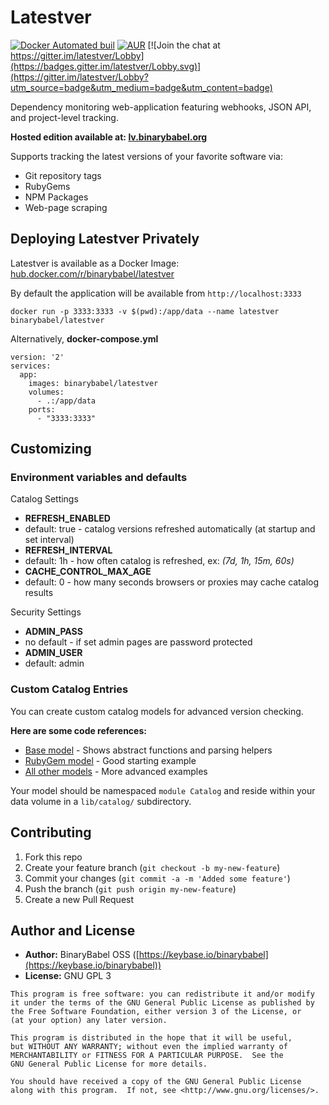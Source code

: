 # Latestver

[![Docker Automated buil](https://img.shields.io/docker/automated/jrottenberg/ffmpeg.svg)](https://hub.docker.com/r/binarybabel/latestver/)
[![AUR](https://img.shields.io/aur/license/yaourt.svg)](https://www.gnu.org/licenses/gpl-3.0.en.html)
[![Join the chat at https://gitter.im/latestver/Lobby](https://badges.gitter.im/latestver/Lobby.svg)](https://gitter.im/latestver/Lobby?utm_source=badge&utm_medium=badge&utm_content=badge)

Dependency monitoring web-application featuring webhooks, JSON API, and project-level tracking.

**Hosted edition available at: [lv.binarybabel.org](https://lv.binarybabel.org)**

Supports tracking the latest versions of your favorite software via:

* Git repository tags
* RubyGems
* NPM Packages
* Web-page scraping

## Deploying Latestver Privately

Latestver is available as a Docker Image: [hub.docker.com/r/binarybabel/latestver](https://hub.docker.com/r/binarybabel/latestver/)

By default the application will be available from `http://localhost:3333`

```
docker run -p 3333:3333 -v $(pwd):/app/data --name latestver binarybabel/latestver
```

Alternatively, **docker-compose.yml**

```
version: '2'
services:
  app:
    images: binarybabel/latestver
    volumes:
      - .:/app/data
    ports:
      - "3333:3333"

```

## Customizing

### Environment variables and defaults

Catalog Settings

* __REFRESH\_ENABLED__
 * default: true - catalog versions refreshed automatically (at startup and set interval)
* __REFRESH\_INTERVAL__
 * default: 1h - how often catalog is refreshed, ex: _(7d, 1h, 15m, 60s)_
* __CACHE\_CONTROL\_MAX\_AGE__
 * default: 0 - how many seconds browsers or proxies may cache catalog results


Security Settings

* __ADMIN\_PASS__
 * no default - if set admin pages are password protected
* __ADMIN\_USER__
 * default: admin

### Custom Catalog Entries

You can create custom catalog models for advanced version checking.

**Here are some code references:**

* [Base model](https://github.com/binarybabel/latestver/blob/master/app/models/catalog_entry.rb) - Shows abstract functions and parsing helpers
* [RubyGem model](https://github.com/binarybabel/latestver/blob/master/app/models/catalog/ruby_gem.rb) - Good starting example
* [All other models](https://github.com/binarybabel/latestver/tree/master/app/models/catalog) - More advanced examples

Your model should be namespaced `module Catalog` and reside within your data volume in a `lib/catalog/` subdirectory.

## Contributing

1. Fork this repo
2. Create your feature branch (`git checkout -b my-new-feature`)
3. Commit your changes (`git commit -a -m 'Added some feature'`)
4. Push the branch (`git push origin my-new-feature`)
5. Create a new Pull Request


## Author and License

 - **Author:** BinaryBabel OSS ([https://keybase.io/binarybabel](https://keybase.io/binarybabel))
 - **License:** GNU GPL 3

```
This program is free software: you can redistribute it and/or modify
it under the terms of the GNU General Public License as published by
the Free Software Foundation, either version 3 of the License, or
(at your option) any later version.

This program is distributed in the hope that it will be useful,
but WITHOUT ANY WARRANTY; without even the implied warranty of
MERCHANTABILITY or FITNESS FOR A PARTICULAR PURPOSE.  See the
GNU General Public License for more details.

You should have received a copy of the GNU General Public License
along with this program.  If not, see <http://www.gnu.org/licenses/>.
```
